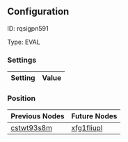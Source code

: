 # <nil>
## Configuration
ID:  rqsigpn591

Type: EVAL 


### Settings
| Setting | Value  |
| :------------------------ | ---------------------------------------- |
 




### Position
| Previous Nodes | Future Nodes |
| :------------- | ------------ |
| [cstwt93s8m](./cstwt93s8m.md) | [xfg1fliupl](./xfg1fliupl.md) |
